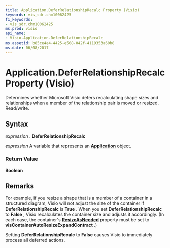 ```yaml
---
title: Application.DeferRelationshipRecalc Property (Visio)
keywords: vis_sdr.chm10062425
f1_keywords:
- vis_sdr.chm10062425
ms.prod: visio
api_name:
- Visio.Application.DeferRelationshipRecalc
ms.assetid: b85ce4e4-4425-e508-042f-4119353a60b8
ms.date: 06/08/2017
---
```



# Application.DeferRelationshipRecalc Property (Visio)

Determines whether Microsoft Visio defers recalculating shape sizes and relationships when a member of the relationship pair is moved or resized. Read/write.


## Syntax

 _expression_ . **DeferRelationshipRecalc**

 _expression_ A variable that represents an **[Application](application-object-visio.md)** object.


### Return Value

 **Boolean**


## Remarks

For example, if you resize a shape that is a member of a container in a structured diagram, Visio will not adjust the size of the container if **DeferRelationshipRecalc** is **True** . When you set **DeferRelationshipRecalc** to **False** , Visio recalculates the container size and adjusts it accordingly. (In each case, the container's **[ResizeAsNeeded](containerproperties-resizeasneeded-property-visio.md)** property must be set to **visContainerAutoResizeExpandContract** .)

Setting **DeferRelationshipRecalc** to **False** causes Visio to immediately process all deferred actions.



